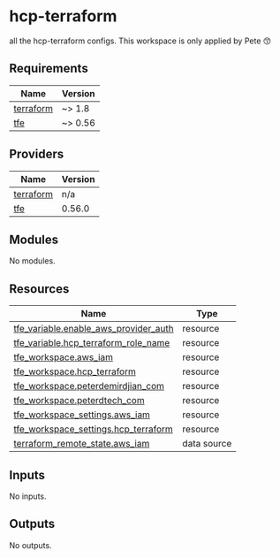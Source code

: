 # hcp-terraform

all the hcp-terraform configs. This workspace is only applied by Pete :kissing_smiling_eyes:

<!-- BEGIN_TF_DOCS -->
## Requirements

| Name | Version |
|------|---------|
| <a name="requirement_terraform"></a> [terraform](#requirement\_terraform) | ~> 1.8 |
| <a name="requirement_tfe"></a> [tfe](#requirement\_tfe) | ~> 0.56 |

## Providers

| Name | Version |
|------|---------|
| <a name="provider_terraform"></a> [terraform](#provider\_terraform) | n/a |
| <a name="provider_tfe"></a> [tfe](#provider\_tfe) | 0.56.0 |

## Modules

No modules.

## Resources

| Name | Type |
|------|------|
| [tfe_variable.enable_aws_provider_auth](https://registry.terraform.io/providers/hashicorp/tfe/latest/docs/resources/variable) | resource |
| [tfe_variable.hcp_terraform_role_name](https://registry.terraform.io/providers/hashicorp/tfe/latest/docs/resources/variable) | resource |
| [tfe_workspace.aws_iam](https://registry.terraform.io/providers/hashicorp/tfe/latest/docs/resources/workspace) | resource |
| [tfe_workspace.hcp_terraform](https://registry.terraform.io/providers/hashicorp/tfe/latest/docs/resources/workspace) | resource |
| [tfe_workspace.peterdemirdjian_com](https://registry.terraform.io/providers/hashicorp/tfe/latest/docs/resources/workspace) | resource |
| [tfe_workspace.peterdtech_com](https://registry.terraform.io/providers/hashicorp/tfe/latest/docs/resources/workspace) | resource |
| [tfe_workspace_settings.aws_iam](https://registry.terraform.io/providers/hashicorp/tfe/latest/docs/resources/workspace_settings) | resource |
| [tfe_workspace_settings.hcp_terraform](https://registry.terraform.io/providers/hashicorp/tfe/latest/docs/resources/workspace_settings) | resource |
| [terraform_remote_state.aws_iam](https://registry.terraform.io/providers/hashicorp/terraform/latest/docs/data-sources/remote_state) | data source |

## Inputs

No inputs.

## Outputs

No outputs.
<!-- END_TF_DOCS -->
